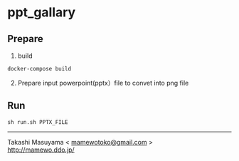 ppt_gallary
===========

Prepare
-------
1. build

```
docker-compose build
```
2. Prepare input powerpoint(pptx）file to convet into png file

Run
---

```
sh run.sh PPTX_FILE
```

----
Takashi Masuyama < mamewotoko@gmail.com >  
http://mamewo.ddo.jp/

